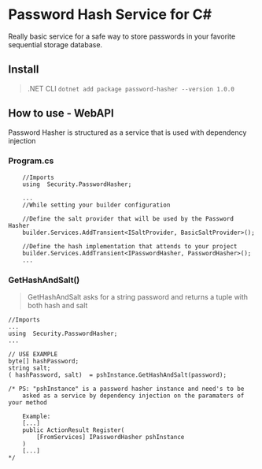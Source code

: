 # Password Hash Service for C#
Really basic service for a safe way to store passwords in your favorite sequential storage database.


## Install 

> .NET CLI
> `dotnet add package password-hasher --version 1.0.0`

## How to use - WebAPI
Password Hasher is structured as a service that is used with dependency injection



 ### Program.cs
```
	//Imports
    using  Security.PasswordHasher;
	
	...
	//While setting your builder configuration
	
	//Define the salt provider that will be used by the Password Hasher
	builder.Services.AddTransient<ISaltProvider, BasicSaltProvider>();
	
	//Define the hash implementation that attends to your project 
	builder.Services.AddTransient<IPasswordHasher, PasswordHasher>();
	...
```
###  GetHashAndSalt()

> GetHashAndSalt asks for a string password and returns a tuple  with
> both hash and salt

```
//Imports 
...
using  Security.PasswordHasher;
...

// USE EXAMPLE
byte[] hashPassword;
string salt;
( hashPassword, salt)  = pshInstance.GetHashAndSalt(password);

/* PS: "pshInstance" is a password hasher instance and need's to be 
	asked as a service by dependency injection on the paramaters of your method
	
	Example:
	[...]
	public ActionResult Register(
		[FromServices] IPasswordHasher pshInstance
	)
	[...]
*/
```
